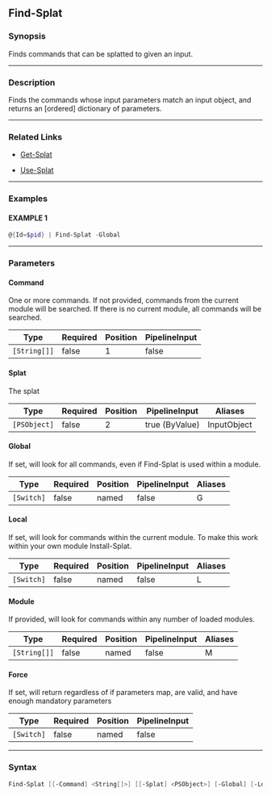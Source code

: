Find-Splat
----------




### Synopsis
Finds commands that can be splatted to given an input.



---


### Description

Finds the commands whose input parameters match an input object, and returns an [ordered] dictionary of parameters.



---


### Related Links
* [Get-Splat](Get-Splat.md)



* [Use-Splat](Use-Splat.md)





---


### Examples
#### EXAMPLE 1
```PowerShell
@{Id=$pid} | Find-Splat -Global
```



---


### Parameters
#### **Command**

One or more commands.
If not provided, commands from the current module will be searched.
If there is no current module, all commands will be searched.






|Type        |Required|Position|PipelineInput|
|------------|--------|--------|-------------|
|`[String[]]`|false   |1       |false        |



#### **Splat**

The splat






|Type        |Required|Position|PipelineInput |Aliases    |
|------------|--------|--------|--------------|-----------|
|`[PSObject]`|false   |2       |true (ByValue)|InputObject|



#### **Global**

If set, will look for all commands, even if Find-Splat is used within a module.






|Type      |Required|Position|PipelineInput|Aliases|
|----------|--------|--------|-------------|-------|
|`[Switch]`|false   |named   |false        |G      |



#### **Local**

If set, will look for commands within the current module.
To make this work within your own module Install-Splat.






|Type      |Required|Position|PipelineInput|Aliases|
|----------|--------|--------|-------------|-------|
|`[Switch]`|false   |named   |false        |L      |



#### **Module**

If provided, will look for commands within any number of loaded modules.






|Type        |Required|Position|PipelineInput|Aliases|
|------------|--------|--------|-------------|-------|
|`[String[]]`|false   |named   |false        |M      |



#### **Force**

If set, will return regardless of if parameters map,  are valid, and have enough mandatory parameters






|Type      |Required|Position|PipelineInput|
|----------|--------|--------|-------------|
|`[Switch]`|false   |named   |false        |





---


### Syntax
```PowerShell
Find-Splat [[-Command] <String[]>] [[-Splat] <PSObject>] [-Global] [-Local] [-Module <String[]>] [-Force] [<CommonParameters>]
```
